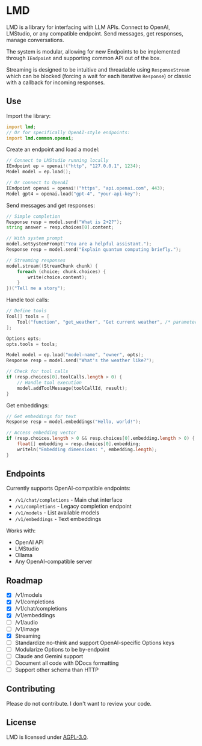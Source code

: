 # LMD

LMD is a library for interfacing with LLM APIs. Connect to OpenAI, LMStudio, or any compatible endpoint. Send messages, get responses, manage conversations.

The system is modular, allowing for new Endpoints to be implemented through `IEndpoint` and supporting common API out of the box.

Streaming is designed to be intuitive and threadable using `ResponseStream` which can be blocked (forcing a wait for each iterative `Response`) or classic with a callback for incoming responses.

## Use

Import the library:

```d
import lmd;
// Or for specifically OpenAI-style endpoints:
import lmd.common.openai;
```

Create an endpoint and load a model:

```d
// Connect to LMStudio running locally
IEndpoint ep = openai!("http", "127.0.0.1", 1234);
Model model = ep.load();

// Or connect to OpenAI
IEndpoint openai = openai!("https", "api.openai.com", 443);
Model gpt4 = openai.load("gpt-4", "your-api-key");
```

Send messages and get responses:

```d
// Simple completion
Response resp = model.send("What is 2+2?");
string answer = resp.choices[0].content;

// With system prompt
model.setSystemPrompt("You are a helpful assistant.");
Response resp = model.send("Explain quantum computing briefly.");

// Streaming responses
model.stream((StreamChunk chunk) {
    foreach (choice; chunk.choices) {
        write(choice.content);
    }
})("Tell me a story");
```

Handle tool calls:

```d
// Define tools
Tool[] tools = [
    Tool("function", "get_weather", "Get current weather", /* parameters */)
];

Options opts;
opts.tools = tools;

Model model = ep.load("model-name", "owner", opts);
Response resp = model.send("What's the weather like?");

// Check for tool calls
if (resp.choices[0].toolCalls.length > 0) {
    // Handle tool execution
    model.addToolMessage(toolCallId, result);
}
```

Get embeddings:

```d
// Get embeddings for text
Response resp = model.embeddings("Hello, world!");

// Access embedding vector
if (resp.choices.length > 0 && resp.choices[0].embedding.length > 0) {
    float[] embedding = resp.choices[0].embedding;
    writeln("Embedding dimensions: ", embedding.length);
}
```

## Endpoints

Currently supports OpenAI-compatible endpoints:

- `/v1/chat/completions` - Main chat interface
- `/v1/completions` - Legacy completion endpoint  
- `/v1/models` - List available models
- `/v1/embeddings` - Text embeddings

Works with:
- OpenAI API
- LMStudio
- Ollama
- Any OpenAI-compatible server

## Roadmap

- [X] /v1/models
- [X] /v1/completions
- [X] /v1/chat/completions
- [x] /v1/embeddings
- [ ] /v1/audio
- [ ] /v1/image
- [X] Streaming
- [ ] Standardize no-think and support OpenAI-specific Options keys
- [ ] Modularize Options to be by-endpoint
- [ ] Claude and Gemini support
- [ ] Document all code with DDocs formatting
- [ ] Support other schema than HTTP

## Contributing

Please do not contribute. I don't want to review your code.

## License

LMD is licensed under [AGPL-3.0](LICENSE.txt).